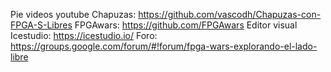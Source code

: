 Pie videos youtube
Chapuzas: https://github.com/vascodh/Chapuzas-con-FPGA-S-Libres
FPGAwars: https://github.com/FPGAwars
Editor visual Icestudio: https://icestudio.io/
Foro: https://groups.google.com/forum/#!forum/fpga-wars-explorando-el-lado-libre
